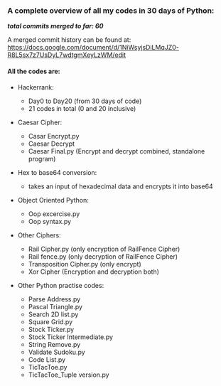 ### A complete overview of all my codes in 30 days of Python: ###
***total commits merged to far: 60***

A merged commit history can be found at:  
https://docs.google.com/document/d/1NiWsyjsDiLMqJZ0-R8L5sx7z7UsDyL7wdtgmXeyLzWM/edit

#### All the codes are: ####

- Hackerrank: 
  - Day0 to Day20 (from 30 days of code)
  - 21 codes in total (0 and 20 inclusive)
  
- Caesar Cipher:
  - Casar Encrypt.py
  - Caesar Decrypt
  - Caesar Final.py (Encrypt and decrypt combined, standalone program)
  
- Hex to base64 conversion:
  - takes an input of hexadecimal data and encrypts it into base64
  
- Object Oriented Python:
  - Oop excercise.py
  - Oop syntax.py
  
- Other Ciphers:
  - Rail Cipher.py (only encryption of RailFence Cipher)
  - Rail fence.py (only decryption of RailFence Cipher)
  - Transposition Cipher.py (only encrypt)
  - Xor Cipher (Encryption and decryption both)
  
- Other Python practise codes:
  - Parse Address.py
  - Pascal Triangle.py
  - Search 2D list.py
  - Square Grid.py
  - Stock Ticker.py
  - Stock Ticker Intermediate.py
  - String Remove.py
  - Validate Sudoku.py
  - Code List.py
  - TicTacToe.py
  - TicTacToe_Tuple version.py
  
  
  

